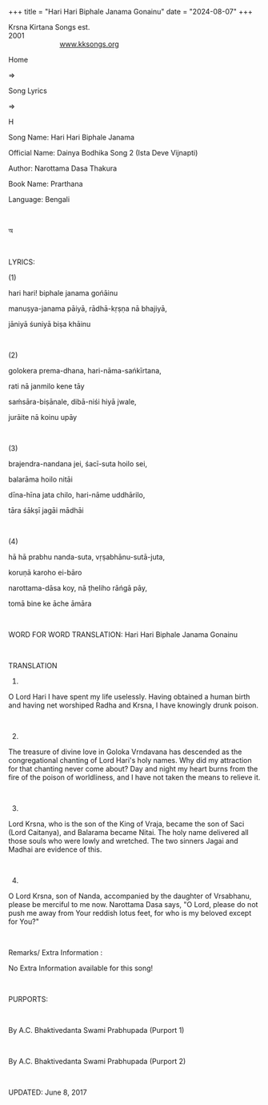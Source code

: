 +++ 
title = "Hari Hari Biphale Janama Gonainu"
date = "2024-08-07"
+++

Krsna Kirtana Songs est.
2001                                                                                                                                    
            
www.kksongs.org








Home
 
⇒
 
Song Lyrics
 
⇒
 
H


Song
Name: Hari Hari Biphale Janama


Official
Name: Dainya Bodhika Song 2 (Ista Deve Vijnapti)


Author: 
Narottama Dasa Thakura


Book
Name: 
Prarthana


Language: 
Bengali


 








অ








 


LYRICS:


(1)


hari
hari! biphale janama gońāinu

manuṣya-janama pāiyā, rādhā-kṛṣṇa
nā bhajiyā,

jāniyā śuniyā biṣa khāinu


 


(2)


golokera
prema-dhana, hari-nāma-sańkīrtana,

rati nā janmilo kene tāy

saḿsāra-biṣānale, dibā-niśi hiyā jwale,

jurāite nā koinu upāy


 


(3)


brajendra-nandana
jei, śacī-suta hoilo sei,

balarāma hoilo nitāi

dīna-hīna jata chilo, hari-nāme uddhārilo,

tāra śākṣī jagāi mādhāi


 


(4)


hā
hā prabhu nanda-suta, vṛṣabhānu-sutā-juta,

koruṇā karoho ei-bāro

narottama-dāsa koy, nā ṭheliho rāńgā pāy,

tomā bine ke āche āmāra


 


WORD
FOR WORD TRANSLATION: 
Hari
Hari Biphale Janama Gonainu


 


TRANSLATION



1)
O Lord Hari I have spent my life uselessly. Having obtained a human birth and
having net worshiped Radha and Krsna, I have knowingly drunk poison. 


 


2)
The treasure of divine love in Goloka Vrndavana has descended as the
congregational chanting of Lord Hari's holy names. Why did my attraction for
that chanting never come about? Day and night my heart burns from the fire of
the poison of worldliness, and I have not taken the means to relieve it. 


 


3)
Lord Krsna, who is the son of the King of Vraja, became the son of Saci (Lord
Caitanya), and Balarama became Nitai. The holy name delivered all those souls
who were lowly and wretched. The two sinners Jagai and Madhai are evidence of
this. 


 


4)
O Lord Krsna, son of Nanda, accompanied by the daughter of Vrsabhanu, please be
merciful to me now. Narottama Dasa says, "O Lord, please do not push me
away from Your reddish lotus feet, for who is my beloved except for You?"


 


Remarks/ Extra Information
: 


No
Extra Information available for this song!


 


PURPORTS:


       

By
A.C. Bhaktivedanta Swami Prabhupada (Purport 1)


       

By
A.C. Bhaktivedanta Swami Prabhupada (Purport 2)


 


UPDATED:
 June 8, 2017